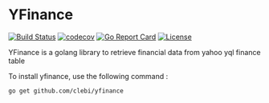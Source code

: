 # YFinance

[![Build Status](https://travis-ci.org/clebi/yfinance.svg?branch=master)](https://travis-ci.org/clebi/yfinance)
[![codecov](https://codecov.io/gh/clebi/yfinance/branch/master/graph/badge.svg)](https://codecov.io/gh/clebi/yfinance)
[![Go Report Card](https://goreportcard.com/badge/github.com/clebi/yfinance)](https://goreportcard.com/report/github.com/clebi/yfinance)
[![License](https://img.shields.io/badge/License-Apache%202.0-blue.svg)](https://opensource.org/licenses/Apache-2.0)

YFinance is a golang library to retrieve financial data from yahoo yql finance table

To install yfinance, use the following command : 

```
go get github.com/clebi/yfinance
```
